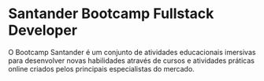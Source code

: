 # Santander Bootcamp Fullstack Developer
O Bootcamp Santander é um conjunto de atividades educacionais imersivas para desenvolver novas habilidades através de cursos e atividades práticas online criados pelos principais especialistas do mercado. 
